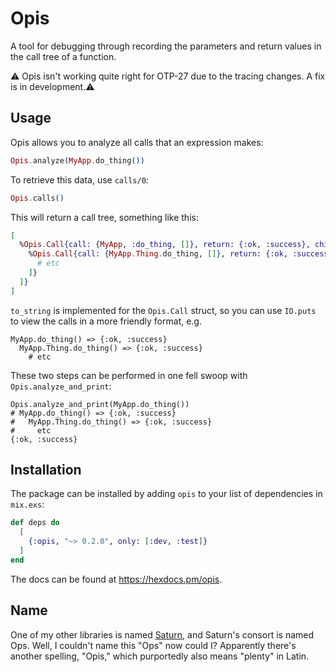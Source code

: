 # Opis

A tool for debugging through recording the parameters and return values in the call tree of a function.

⚠️ Opis isn't working quite right for OTP-27 due to the tracing changes.  A fix is in development.⚠️

## Usage

Opis allows you to analyze all calls that an expression makes:

```elixir
Opis.analyze(MyApp.do_thing())
```

To retrieve this data, use `calls/0`:

```elixir
Opis.calls()
```

This will return a call tree, something like this:

```elixir
[
  %Opis.Call{call: {MyApp, :do_thing, []}, return: {:ok, :success}, children: [
    %Opis.Call{call: {MyApp.Thing.do_thing, []}, return: {:ok, :success}, children: [
      # etc
    ]}
  ]}
]
```

`to_string` is implemented for the `Opis.Call` struct, so you can use `IO.puts` to view the calls in a more friendly format, e.g.

```
MyApp.do_thing() => {:ok, :success}
  MyApp.Thing.do_thing() => {:ok, :success}
    # etc
```

These two steps can be performed in one fell swoop with `Opis.analyze_and_print`:
```
Opis.analyze_and_print(MyApp.do_thing())
# MyApp.do_thing() => {:ok, :success}
#   MyApp.Thing.do_thing() => {:ok, :success}
#     etc
{:ok, :success}
```


## Installation

The package can be installed by adding `opis` to your list of dependencies in `mix.exs`:

```elixir
def deps do
  [
    {:opis, "~> 0.2.0", only: [:dev, :test]}
  ]
end
```

The docs can be found at <https://hexdocs.pm/opis>.

## Name

One of my other libraries is named [Saturn](https://github.com/J3RN/saturn), and Saturn's consort is named Ops.  Well, I couldn't name this "Ops" now could I?  Apparently there's another spelling, "Opis," which purportedly also means "plenty" in Latin.
